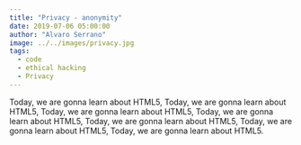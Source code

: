 ```yaml
---
title: "Privacy - anonymity"
date: 2019-07-06 05:00:00
author: "Alvaro Serrano"
image: ../../images/privacy.jpg
tags:
  - code
  - ethical hacking
  - Privacy
---
```


Today, we are gonna learn about HTML5, Today, we are gonna learn about HTML5, Today, we are gonna learn about HTML5, Today, we are gonna learn about HTML5, Today, we are gonna learn about HTML5, Today, we are gonna learn about HTML5, Today, we are gonna learn about HTML5.
